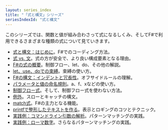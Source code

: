 ```yaml
---
layout: series_index
title: "「式と構文」シリーズ"
seriesIndexId: "式と構文"
---
```


このシリーズでは、関数と値が組み合わさって式になるしくみ、そしてF#で利用できるさまざまな種類の式について見ていきます。

* [式と構文：はじめに](../posts/expressions-intro.md)。F#でのコーディング方法。
* [式 vs. 文](../posts/expressions-vs-statements.md)。式の方が安全で、より良い構成要素となる理由。
* [F#の式の概要](../posts/understanding-fsharp-expressions.md)。制御フロー、let、do、その他の解説。
* [let、use、doでの束縛](../posts/let-use-do.md)。束縛の使い方。
* [F#の構文：インデントと冗長性](../posts/fsharp-syntax.md)。オフサイドルールの理解。
* [パラメータと値の命名規則](../posts/naming-conventions.md)。a、f、xなどの使い方。
* [制御フロー式](../posts/control-flow-expressions.md)。そして、制御フロー式を使わない方法。
* [例外](../posts/exceptions.md)。スローとキャッチの構文。
* [match式](../posts/match-expression.md)。F#の主力となる機能。
* [printfで整形したテキストを作る](../posts/printf.md)。表示とロギングのコツとテクニック。
* [実践例：コマンドライン引数の解析](../posts/pattern-matching-command-line.md)。パターンマッチングの実践。
* [実践例：ローマ数字](../posts/roman-numerals.md)。さらなるパターンマッチングの実践。

